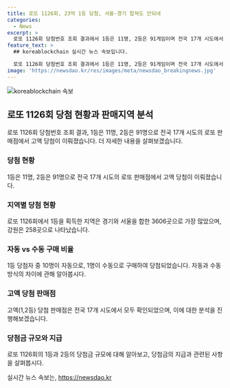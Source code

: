 ```yaml
---
title: 로또 1126회, 23억 1등 당첨, 서울·경기 합쳐도 안되네
categories:
  - News
excerpt: >
  로또 1126회 당첨번호 조회 결과에서 1등은 11명, 2등은 91게임이며 전국 17개 시도에서 로또 고액(1,2등) 당첨 판매점이 나왔다. 1등 당첨자들은 23억원씩을 받았으며, 이 중 10명은 자동으로, 1명은 수동으로 당첨됐다. 한편, 2등은 4807만원씩을 받게 됐고, 3등부터 5등까지의 당첨 상금도 공개돼 있었다. 로또 1126회 당첨번호 조회 결과에 대한 자세한 내용은 더팩트홈페이지에서 확인할 수 있다.
feature_text: >
  ## koreablockchain 실시간 뉴스 속보입니다.

  로또 1126회 당첨번호 조회 결과에서 1등은 11명, 2등은 91게임이며 전국 17개 시도에서 로또 고액(1,2등) 당첨 판매점이 나왔다. 1등 당첨자들은 23억원씩을 받았으며, 이 중 10명은 자동으로, 1명은 수동으로 당첨됐다. 한편, 2등은 4807만원씩을 받게 됐고, 3등부터 5등까지의 당첨 상금도 공개돼 있었다. 로또 1126회 당첨번호 조회 결과에 대한 자세한 내용은 더팩트홈페이지에서 확인할 수 있다.
image: 'https://newsdao.kr/res/images/meta/newsdao_breakingnews.jpg'
---
```


<p><img src="https://newsdao.kr/res/images/meta/newsdao_breakingnews.jpg" alt="koreablockchain 속보" /></p>

<h2 data-ke-size="size26">로또 1126회 당첨 현황과 판매지역 분석</h2>

<p data-ke-size="size16">로또 1126회 당첨번호 조회 결과, 1등은 11명, 2등은 91명으로 전국 17개 시도의 로또 판매점에서 고액 당첨이 이뤄졌습니다. 더 자세한 내용을 살펴보겠습니다.</p>

<h3>당첨 현황</h3>

<p data-ke-size="size16">1등은 11명, 2등은 91명으로 전국 17개 시도의 로또 판매점에서 고액 당첨이 이뤄졌습니다.</p>

<h3>지역별 당첨 현황</h3>

<p data-ke-size="size16">로또 1126회에서 1등을 획득한 지역은 경기와 서울을 합한 3606곳으로 가장 많았으며, 강원은 258곳으로 나타났습니다.</p>

<h3>자동 vs 수동 구매 비율</h3>

<p data-ke-size="size16">1등 당첨자 중 10명이 자동으로, 1명이 수동으로 구매하여 당첨되었습니다. 자동과 수동 방식의 차이에 관해 알아봅시다.</p>

<h3>고액 당첨 판매점</h3>

<p data-ke-size="size16">고액(1,2등) 당첨 판매점은 전국 17개 시도에서 모두 확인되었으며, 이에 대한 분석을 진행해보겠습니다.</p>

<h3>당첨금 규모와 지급</h3>

<p data-ke-size="size16">로또 1126회의 1등과 2등의 당첨금 규모에 대해 알아보고, 당첨금의 지급과 관련된 사항을 살펴봅시다.</p>
실시간 뉴스 속보는, <a href="https://newsdao.kr" rel="dofollow">https://newsdao.kr</a>


